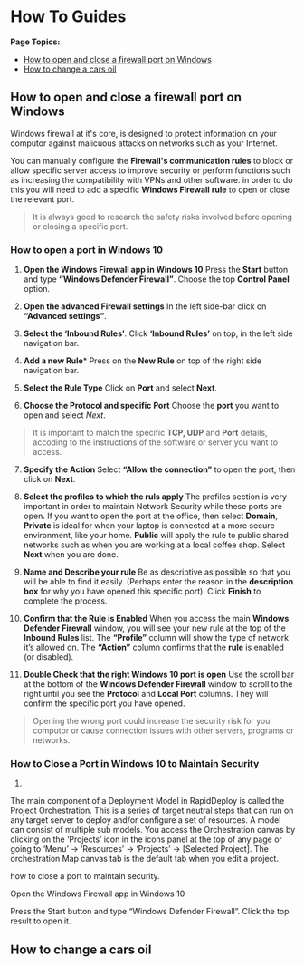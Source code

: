 # How To Guides

**Page Topics:**  

* [How to open and close a firewall port on Windows](#how-to-open-and-close-a-firewall-port-on-windows)
* [How to change a cars oil](#how-to-change-a-cars-oil)

## How to open and close a firewall port on Windows

Windows firewall at it's core, is designed to protect information on your computor against malicuous attacks on networks such as your Internet.

You can manually configure the **Firewall's communication rules** to block or allow specific server access to improve security or perform functions such as increasing the compatibility with VPNs and other software. in order to do this you will need to add a specific **Windows Firewall rule** to open or close the relevant port. 

> It is always good to research the safety risks involved before opening or closing a specific port.

### How to open a port in Windows 10

1. **Open the Windows Firewall app in Windows 10**
Press the **Start** button and type **“Windows Defender Firewall”**. Choose the top **Control Panel** option. 

2. **Open the advanced Firewall settings**
In the left side-bar click on  **“Advanced settings”**.

3. **Select the ‘Inbound Rules’**. 
Click **‘Inbound Rules’** on top, in the left side navigation bar.

4. **Add a new Rule***
Press on the **New Rule** on top of the right side navigation bar.

5. **Select the Rule Type** 
Click on **Port** and select **Next**.

6. **Choose the Protocol and specific Port**
Choose the **port** you want to open and select *Next*.

> It is important to match the specific **TCP, UDP** and **Port** details, accoding to the instructions of the software or server you want to access.

7. **Specify the Action**
Select **“Allow the connection”** to open the port, then click on **Next**.

8. **Select the profiles to which the ruls apply**
The profiles section is very important in order to maintain Network Security while these ports are open. If you want to open the port at the office, then select **Domain**, **Private** is ideal for when your laptop is connected at a more secure environment, like your home. **Public** will apply the rule to public shared networks such as when you are working at a local coffee shop. Select **Next** when you are done.

9.  **Name and Describe your rule**
Be as descriptive as possible so that you will be able to find it easily. (Perhaps enter the reason in the **description box** for why you have opened this specific port). Click **Finish** to complete the process.

10. **Confirm that the Rule is Enabled**
When you access the main **Windows Defender Firewall** window, you will see your new rule at the top of the **Inbound Rules** list. The **“Profile”** column will show the type of network it’s allowed on. The **“Action”** column confirms that the **rule** is enabled (or disabled).

11. **Double Check that the right Windows 10 port is open**
Use the scroll bar at the bottom of the **Windows Defender Firewall** window to scroll to the right until you see the **Protocol** and **Local Port** columns. They will confirm the specific port you have opened.

> Opening the wrong port could increase the security risk for your computor or cause connection issues with other servers, programs or networks.


### How to Close a Port in Windows 10 to Maintain Security

1. 






The main component of a Deployment Model in RapidDeploy is called the Project Orchestration. This is a series of target neutral steps that can run on any target server to deploy and/or configure a set of resources. A model can consist of multiple sub models. You access the Orchestration canvas by clicking on the ‘Projects’ icon in the icons panel at the top of any page or going to ‘Menu’ -> ‘Resources’ -> ‘Projects’ -> [Selected Project]. The orchestration Map canvas tab is the default tab when you edit a project.

 how to close a port to maintain security.



Open the Windows Firewall app in Windows 10

Press the Start button and type “Windows Defender Firewall”. Click the top result to open it.

## How to change a cars oil
